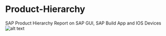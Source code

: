 # Product-Hierarchy
SAP Product Hierarchy Report on SAP GUI, SAP Build App and IOS Devices
![alt text](https://github.com/ipravir/Product-Hierarchy/tree/main/Images/Product-Hierarchy-SAP-GUI1-copy.jpg?raw=true)

